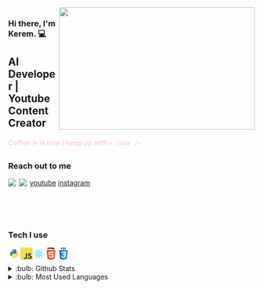 <img src="https://media.giphy.com/media/qgQUggAC3Pfv687qPC/giphy.gif" align="right" width="400" height="250" style="border-radius: 2px">

### Hi there, I'm Kerem. :computer:

## AI Developer | Youtube Content Creator 

<font color="pink">Coffee :coffee: is how I keep up with `< code />`</font>

### Reach out to me

<img width="22" src="https://unpkg.com/simple-icons@v4/icons/youtube.svg" align="left" /> [youtube]
<img width="22" src="https://unpkg.com/simple-icons@v4/icons/instagram.svg" align="left" />[instagram]

<br />
<br />
<br />

### Tech I use
<img src="https://raw.githubusercontent.com/github/explore/80688e429a7d4ef2fca1e82350fe8e3517d3494d/topics/python/python.png" width="25" height="25" align="left">
<img src="https://raw.githubusercontent.com/github/explore/80688e429a7d4ef2fca1e82350fe8e3517d3494d/topics/javascript/javascript.png" width="25" height="25" align="left">
<img src="https://raw.githubusercontent.com/github/explore/80688e429a7d4ef2fca1e82350fe8e3517d3494d/topics/react/react.png" width="25" height="25" align="left">
<img src="https://raw.githubusercontent.com/github/explore/80688e429a7d4ef2fca1e82350fe8e3517d3494d/topics/html/html.png" width="25" height="25" align="left">
<img src="https://raw.githubusercontent.com/github/explore/80688e429a7d4ef2fca1e82350fe8e3517d3494d/topics/css/css.png" width="25" height="25" align="left">

<br />
<br />

<details>
<summary>:bulb: Github Stats</summary>
<img src="https://github-readme-stats.vercel.app/api?username=professorishere&theme=radical">
</details>

<details>
<summary>:bulb: Most Used Languages</summary>
<img src="https://github-readme-stats.vercel.app/api/top-langs/?username=professorishere&layout=compact">
</details>

[youtube]: "https://www.youtube.com/channel/UC5nklb6SUmXUy8we9uk4vEg"
[instagram]: "https://www.instagram.com/keremozdilsizcik/"
